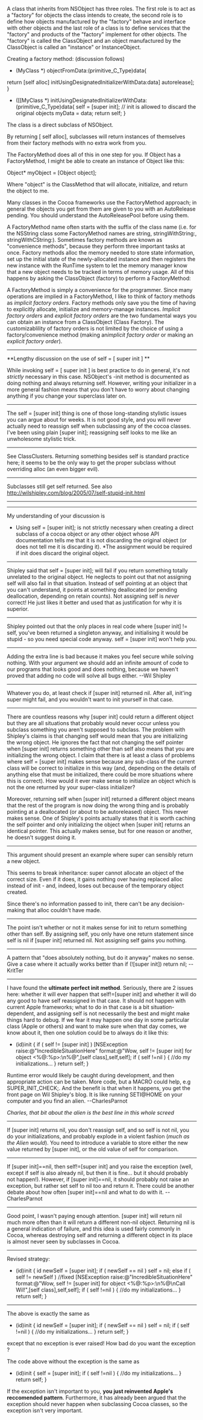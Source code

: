 A class that inherits from NSObject has three roles. The first role is to act as a "factory" for objects the class intends to create, the second role is to define how objects manufactured by the "factory" behave and interface with other objects and the last role of a class is to define services that the "factory" and products of the "factory" implement for other objects. The "factory" is called the ClassObject and an object manufactured by the ClassObject is called an "instance" or InstanceObject.

Creating a factory method:  (discussion follows)

    
+ (MyClass *) objectFromData:(primitive_C_Type)data{

return [self alloc] initUsingDesignatedInitializerWithData:data] autorelease];
}

- ([[MyClass *) initUsingDesignatedInitializerWithData:(primitive_C_Type)data{
self = [super init];      // init is allowed to discard the original objects
myData = data;
return self;
}


The class is a direct subclass of NSObject.

By returning     [ self alloc], subclasses will return instances of themselves from their factory methods with no extra work from you.

The FactoryMethod does all of this in one step for you.  If Object has a FactoryMethod, I might be able to create an instance of Object like this:

Object* myObject = [Object object];

Where "object" is the ClassMethod that will allocate, initialize, and return the object to me.

Many classes in the Cocoa frameworks use the FactoryMethod approach; in general the objects you get from them are given to you with an AutoRelease pending. You should understand the AutoReleasePool before using them.

A FactoryMethod name often starts with the suffix of the class name (i.e. for the NSString class some FactoryMethod names are string, stringWithString:, stringWithCString:). Sometimes factory methods are known as "convenience methods", because they perform three important tasks at once. Factory methods alloc the memory needed to store state information, set up the initial state of the newly-allocated instance and then registers the new instance with the RunTime system to let the memory manager know that a new object needs to be tracked in terms of memory usage. All of this happens by asking the ClassObject (factory) to perform a FactoryMethod: 

A FactoryMethod is simply a convenience for the programmer. Since many operations are implied in a FactoryMethod, I like to think of factory methods as *implicit factory orders*.
Factory methods only save you the time of having to explicitly allocate, initialize and memory-manage instances. *Implicit factory orders*
and *explicit factory orders* are the two fundamental ways you can obtain an instance from a ClassObject (Class Factory).
The customizablility of factory orders is not limited by the choice of using a factory/convenience method (making an*implicit factory order*
or making an *explicit factory order*). 

----

**Lengthy discussion on the use of      self = [ super init ] **

While invoking     self = [ super init ]  is best practice to do in general, it's not *strictly* necessary in this case. NSObject's -init method is documented as doing nothing and always returning     self. However, writing your initializer in a more general fashion means that you don't have to worry about changing anything if you change your superclass later on.

----
The self = [super init] thing is one of those long-standing stylistic issues you can argue about for weeks. It is not good style, and you will never actually need to reassign self when subclassing any of the cocoa classes. I've been using plain [super init]; reassigning self looks to me like an unwholesome stylistic trick.

----
See ClassClusters. Returning something besides     self is standard practice here; it seems to be the only way to get the proper subclass without overriding     alloc (an even bigger evil).

----

Subclasses still get     self returned. See also http://wilshipley.com/blog/2005/07/self-stupid-init.html

----

----
My understanding of your discussion is 

* Using     self = [super init]; is not strictly necessary when creating a direct subclass of a cocoa object or any other object whose API documentation tells me that it is not discarding the original object (or does not tell me it is discarding it).
*The assignment would be required if     init does discard the original object.


----

Shipley said that     self = [super init]; will fail if you return something totally unrelated to the original object.  He neglects to point out that not assigning self will also fail in that situation.  Instead of self pointing at an object that you can't understand, it points at something deallocated (or pending deallocation, depending on retain counts). Not assigning self is *never* correct!  He just likes it better and used that as justification for why it is superior.

----

Shipley pointed out that the only places in real code where     [super init] != self, you've been returned a singleton anyway, and initialising it would be stupid - so you need special code anyway.     self = [super init] won't help you.

----

Adding the extra line is bad because it makes you feel secure while solving nothing. With your argument we should add an infinite amount of code to our programs that looks good and does nothing, because we haven't proved that adding no code will solve all bugs either. --Wil Shipley

----

Whatever you do, at least check if [super init] returned nil. After all, init'ing super might fail, and you wouldn't want to init yourself in that case.

----

There are countless reasons why     [super init] could return a different object but they are all situations that probably would never occur unless you subclass something you aren't supposed to subclass.  The problem with Shipley's claims is that changing self would mean that you are initializing the wrong object.  He ignores the fact that not changing the self pointer when     [super init] returns something other than self also means that you are initializing the wrong object.  I claim that there is at least a class of problems where     self = [super init] makes sense because any sub-class of the current class will be correct to initialize in this way (and, depending on the details of anything else that must be initialized, there could be more situations where this is correct). How would it ever make sense to initialize an object which is not the one returned by your super-class initializer?

Moreover, returning self when     [super init] returned a different object means that the rest of the program is now doing the wrong thing and is probably pointing at a deallocated (or about to be autoreleased) object.  This never makes sense.  One of Shipley's points actually states that it is worth caching the self pointer and only initializing the object when     [super init] returns an identical pointer.  This actually makes sense, but for one reason or another, he doesn't suggest doing it.

----

This argument should present an example where super can sensibly return a new object.

This seems to break inheritance: super cannot allocate an object of the correct size. Even if it does, it gains nothing over having replaced     alloc instead of     init - and, indeed, loses out because of the temporary object created.

Since there's no information passed to     init, there can't be any decision-making that     alloc couldn't have made.

----
The point isn't whether or not it makes sense for init to return something other than self. By assigning self, you only have one return statement since self is nil if     [super init] returned nil. Not assigning self gains you nothing.

----
A pattern that "does absolutely nothing, but do it anyway" makes no sense. Give a case where it actually works better than     if (![super init]) return nil; -- KritTer

----

I have found the **ultimate perfect init method**. Seriously, there are 2 issues here: whether it will ever happen that     self!=[super init] and whether it will do any good to have     self reassigned in that case. It should not happen with current Apple frameworks; what to do in that case is a bit situation-dependent, and assigning self is not necessarily the best and might make things hard to debug. If we fear it may happen one day in some particular class (Apple or others) and want to make sure when that day comes, we know about it, then one solution could be to always do it like this:

    
- (id)init
{
    if  ( self != [super init] )
        [NSException raise:@"IncredibleSituationHere" format:@"Wow, self != [super init] for object <%@:%p>:\n%@",[self class],self,self];
    if ( self !=nil ) {
        //do my initializations...
    }
    return self;
}


Runtime error would likely be caught during development, and then appropriate action can be taken. More code, but a MACRO could help, e.g     SUPER_INIT_CHECK;. And the benefit is that when it happens, you get the front page on Wil Shipley's blog. It is like running SETI@HOME on your computer and you find an alien. --CharlesParnot

*Charles, that bit about the alien is the best line in this whole screed*

----
If     [super init] returns     nil, you don't reassign self, and so self is not nil, you do your initializations, and probably explode in a violent fashion (*much as the Alien would*). You need to introduce a variable to store either the new value returned by     [super init], or the old value of     self for comparison.

----
If     [super init]==nil, then     self!=[super init] and you raise the exception (well, except if     self is also already nil, but then it is fine... but it should probably not happen!). However, if     [super init]==nil, it should probably not raise an exception, but rather set     self to     nil too and return it. There could be another debate about how often     [super init]==nil and what to do with it. --CharlesParnot

----

Good point, I wasn't paying enough attention.     [super init] will return nil much more often than it will return a different non-nil object. Returning nil is a general indication of failure, and this idea is used fairly commonly in Cocoa, whereas destroying self and returning a different object in its place is almost never seen by subclasses in Cocoa.

----

Revised strategy:

    
- (id)init
{
    id newSelf = [super init];
    if ( newSelf == nil )
        self = nil;
    else if ( self != newSelf )     //fixed
        [NSException raise:@"IncredibleSituationHere" format:@"Wow, self != [super init] for object <%@:%p>:\n%@\nCall Wil!",[self class],self,self];
    if ( self !=nil ) {
        //do my initializations...
    }
    return self;
}


----

The above is exactly the same as
 
    
- (id)init
{
    id newSelf = [super init];
    if ( newSelf == nil )
        self = nil;
     if ( self !=nil ) {
        //do my initializations...
    }
    return self;
}

except that no exception is ever raised! How bad do you want the exception ?

The code above without the exception is the same as
    
- (id)init
{
    self = [super init];
    if ( self !=nil ) {
        //do my initializations...
    }
    return self;
}


If the exception isn't important to you, **you just reinvented Apple's reccomended pattern**. Furthermore, it has already been argued that the exception should never happen when subclassing Cocoa classes, so the exception isn't very important.
